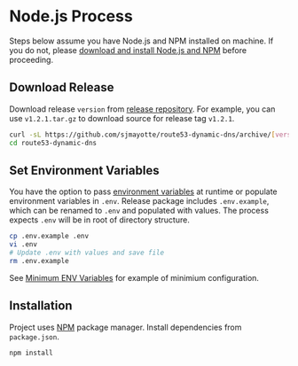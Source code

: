 # Node.js Process

Steps below assume you have Node.js and NPM installed on machine. If you do not,
please [download and install Node.js and NPM](https://nodejs.org/en/download/) before proceeding.

## Download Release

Download release `version` from [release repository](https://github.com/sjmayotte/route53-dynamic-dns/releases). For
example, you can use `v1.2.1.tar.gz` to download source for release tag `v1.2.1`.

```bash
curl -sL https://github.com/sjmayotte/route53-dynamic-dns/archive/[version] | tar xz
cd route53-dynamic-dns
```

## Set Environment Variables

You have the option to pass [environment variables](/route53-dynamic-dns/config/env/) at runtime or populate environment
variables in `.env`. Release package includes `.env.example`, which can be renamed to `.env` and populated with values.
The process expects `.env` will be in root of directory structure.

```bash
cp .env.example .env
vi .env
# Update .env with values and save file
rm .env.example
```

See [Minimum ENV Variables](/route53-dynamic-dns/config/env/#minimum-env-variables) for example of minimium
configuration.

## Installation

Project uses [NPM](https://www.npmjs.com) package manager. Install dependencies from `package.json`.

```bash
npm install
```
